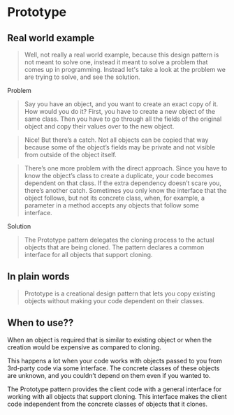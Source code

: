 # Prototype

## Real world example

> Well, not really a real world example, because this design pattern is not meant to solve one, instead it meant to solve a problem that comes up in programming. Instead let's take a look at the problem we are trying to solve, and see the solution.

Problem

> Say you have an object, and you want to create an exact copy of it. How would you do it? First, you have to create a new object of the same class. Then you have to go through all the fields of the original object and copy their values over to the new object.

> Nice! But there’s a catch. Not all objects can be copied that way because some of the object’s fields may be private and not visible from outside of the object itself.

> There’s one more problem with the direct approach. Since you have to know the object’s class to create a duplicate, your code becomes dependent on that class. If the extra dependency doesn’t scare you, there’s another catch. Sometimes you only know the interface that the object follows, but not its concrete class, when, for example, a parameter in a method accepts any objects that follow some interface.

Solution

> The Prototype pattern delegates the cloning process to the actual objects that are being cloned. The pattern declares a common interface for all objects that support cloning. 

## In plain words

> Prototype is a creational design pattern that lets you copy existing objects without making your code dependent on their classes.

## When to use??

When an object is required that is similar to existing object or when the creation would be expensive as compared to cloning.

This happens a lot when your code works with objects passed to you from 3rd-party code via some interface. The concrete classes of these objects are unknown, and you couldn’t depend on them even if you wanted to.

The Prototype pattern provides the client code with a general interface for working with all objects that support cloning. This interface makes the client code independent from the concrete classes of objects that it clones.